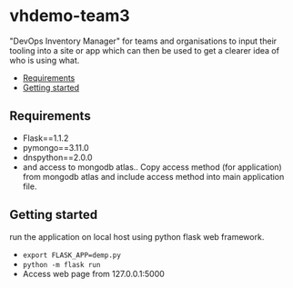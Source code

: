 # vhdemo-team3

"DevOps Inventory Manager" for teams and organisations to input their tooling into a site or app which can then be used to get a clearer idea of who is using what.

* [Requirements](#requirementes)
* [Getting started](#getting-started)

## Requirements
* Flask==1.1.2
* pymongo==3.11.0
* dnspython==2.0.0
* and access to mongodb atlas.. Copy access method (for application) from mongodb atlas and include access method into main application file.

## Getting started
run the application on local host using python flask web framework.

* ``export FLASK_APP=demp.py``
* ``python -m flask run``
* Access web page from 127.0.0.1:5000

